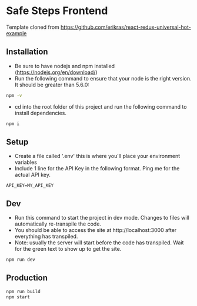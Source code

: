 # Safe Steps Frontend

Template cloned from https://github.com/erikras/react-redux-universal-hot-example

## Installation
 - Be sure to have nodejs and npm installed (https://nodejs.org/en/download/)
 - Run the following command to ensure that your node is the right version. It should be greater than 5.6.0:
```bash
npm -v
```
 - cd into the root folder of this project and run the following command to install dependencies.
```bash
npm i
```

## Setup
 - Create a file called '.env' this is where you'll place your environment variables
 - Include 1 line for the API Key in the following format. Ping me for the actual API key.
```
API_KEY=MY_API_KEY
```

## Dev
 - Run this command to start the project in dev mode. Changes to files will automatically re-transpile the code.
 - You should be able to access the site at http://localhost:3000 after everything has transpiled.
 - Note: usually the server will start before the code has transpiled. Wait for the green text to show up to get the site.
```bash
npm run dev
```

## Production
```bash
npm run build
npm start
```
